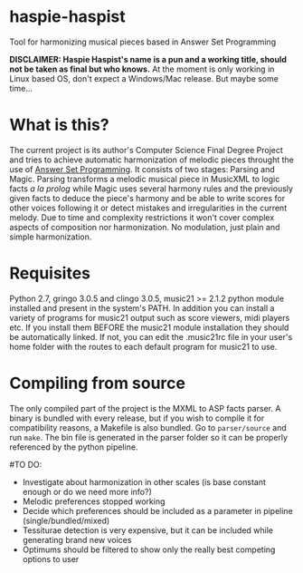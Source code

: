 # haspie-haspist
Tool for harmonizing musical pieces based in Answer Set Programming

**DISCLAIMER: Haspie Haspist's name is a pun and a working title, should not be taken as final but who knows.**
At the moment is only working in Linux based OS, don't expect a Windows/Mac release. But maybe some time...

# What is this?

The current project is its author's Computer Science Final Degree Project and tries to achieve automatic harmonization of melodic pieces throught the use of [Answer Set Programming](http://potassco.sourceforge.net/). It consists of two stages: Parsing and Magic. Parsing transforms a melodic musical piece in MusicXML to logic facts *a la prolog* while Magic uses several harmony rules and the previously given facts to deduce the piece's harmony and be able to write scores for other voices following it or detect mistakes and irregularities in the current melody. Due to time and complexity restrictions it won't cover complex aspects of composition nor harmonization. No modulation, just plain and simple harmonization.

# Requisites
Python 2.7, gringo 3.0.5 and clingo 3.0.5, music21 >= 2.1.2 python module installed and present in the system's PATH. In addition you can install a variety of programs for music21 output such as score viewers, midi players etc. If you install them BEFORE the music21 module installation they should be automatically linked. If not, you can edit the .music21rc file in your user's home folder with the routes to each default program for music21 to use.

# Compiling from source
The only compiled part of the project is the MXML to ASP facts parser. A binary is bundled with every release, but if you wish to compile it for compatibility reasons, a Makefile is also bundled. Go to ```parser/source``` and run ```make```. The bin file is generated in the parser folder so it can be properly referenced by the python pipeline.

#TO DO:
 - Investigate about harmonization in other scales (is base constant enough or do we need more info?)
 - Melodic preferences stopped working
 - Decide which preferences should be included as a parameter in pipeline (single/bundled/mixed)
 - Tessiturae detection is very expensive, but it can be included while generating brand new voices
 - Optimums should be filtered to show only the really best competing options to user

